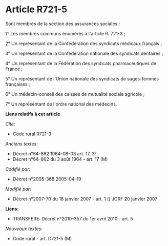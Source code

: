 # Article R721-5

Sont membres de la section des assurances sociales :

1° Les membres communs énumérés à l'article R. 721-3 ;

2° Un représentant de la Confédération des syndicats médicaux français ;

3° Un représentant de la Confédération nationale des syndicats dentaires ;

4° Un représentant de la Fédération des syndicats pharmaceutiques de France ;

5° Un représentant de l'Union nationale des syndicats de sages-femmes françaises ;

6° Un médecin-conseil des caisses de mutualité sociale agricole ;

7° Un représentant de l'ordre national des médecins.

**Liens relatifs à cet article**

_Cite_:

  - Code rural R721-3

_Anciens textes_:

  - Décret n°64-862 1964-08-03 art. 17, 3°
  - Décret n°64-862 du 3 août 1964 - art. 17 (M)

_Codifié par_:

  - Décret n°2005-368 2005-04-19

_Modifié par_:

  - Décret n°2007-70 du 18 janvier 2007 - art. 1 () JORF 20 janvier 2007

**Liens**:

  - TRANSFERE: Décret n°2010-357 du 1er avril 2010 - art. 5

_Nouveaux textes_:

  - Code rural - art. D721-5 (M)
